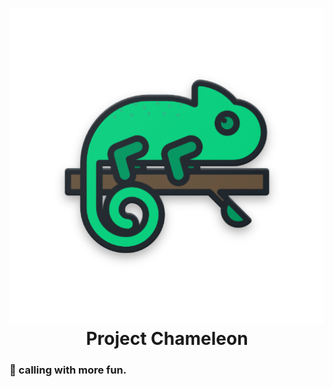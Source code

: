<h1 align="center">
  <img src="./.github/logo.png"/><br>
  Project Chameleon<br>
  <h3>🎥 calling with more fun.</h3>
</h1>